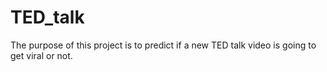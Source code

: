 # TED_talk

The purpose of this project is to predict if a new TED talk video is going to get viral or not.
